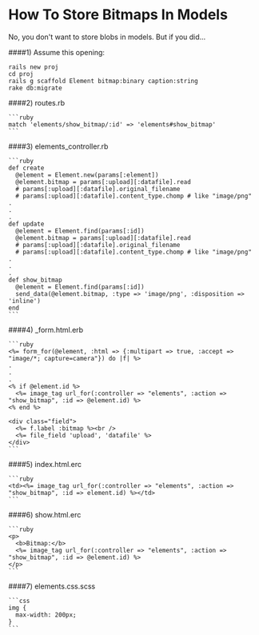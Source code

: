 How To Store Bitmaps In Models
=========

No, you don't want to store blobs in models.  But if you did...

####1) Assume this opening:

    rails new proj
    cd proj
    rails g scaffold Element bitmap:binary caption:string
    rake db:migrate

####2) routes.rb

    ```ruby
    match 'elements/show_bitmap/:id' => 'elements#show_bitmap'
    ```

####3) elements_controller.rb

    ```ruby
    def create
      @element = Element.new(params[:element])
      @element.bitmap = params[:upload][:datafile].read
      # params[:upload][:datafile].original_filename 
      # params[:upload][:datafile].content_type.chomp # like "image/png"
    .
    .
    .
    def update
      @element = Element.find(params[:id])
      @element.bitmap = params[:upload][:datafile].read
      # params[:upload][:datafile].original_filename 
      # params[:upload][:datafile].content_type.chomp # like "image/png"
    .
    .
    .
    def show_bitmap
      @element = Element.find(params[:id])
      send_data(@element.bitmap, :type => 'image/png', :disposition => 'inline')
    end
    ```

####4) _form.html.erb    

    ```ruby
    <%= form_for(@element, :html => {:multipart => true, :accept => "image/*; capture=camera"}) do |f| %>
    .
    . 
    .
    <% if @element.id %>
      <%= image_tag url_for(:controller => "elements", :action => "show_bitmap", :id => @element.id) %>
    <% end %>

    <div class="field">
      <%= f.label :bitmap %><br />
      <%= file_field 'upload', 'datafile' %>
    </div>
    ```

####5) index.html.erc

    ```ruby
    <td><%= image_tag url_for(:controller => "elements", :action => "show_bitmap", :id => element.id) %></td>
    ```

####6) show.html.erc

    ```ruby
    <p>
      <b>Bitmap:</b>
      <%= image_tag url_for(:controller => "elements", :action => "show_bitmap", :id => @element.id) %>
    </p>
    ```

####7) elements.css.scss

    ```css
    img {
      max-width: 200px;
    }
    ```

